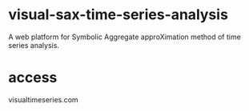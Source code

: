 # visual-sax-time-series-analysis
A web platform for Symbolic Aggregate approXimation method of time series analysis.
# access
visualtimeseries.com
